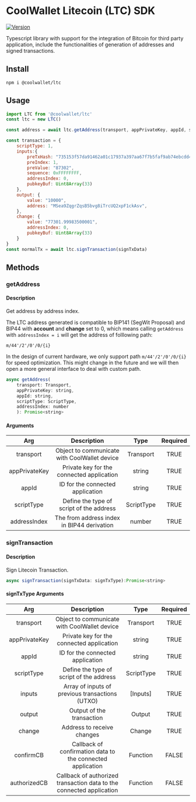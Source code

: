 # CoolWallet Litecoin (LTC) SDK
[![Version](https://img.shields.io/npm/v/@coolwallet/ltc)](https://www.npmjs.com/package/@coolwallet/ltc)

Typescript library with support for the integration of Bitcoin for third party application, include the functionalities of generation of addresses and signed transactions. 

## Install

```shell
npm i @coolwallet/ltc
```

## Usage

```javascript
import LTC from '@coolwallet/ltc'
const ltc = new LTC()

const address = await ltc.getAddress(transport, appPrivateKey, appId, scriptType, 0);

const transaction = {
    scriptType: 1,
    inputs:{
        preTxHash: "735153f57da91462a01c17937a397aa67f7b5faf9ab74ebcdd4c8f485aba26f5",
        preIndex: 1,
        preValue: "87302",
        sequence: 0xFFFFFFFF,
        addressIndex: 0,
        pubkeyBuf: Uint8Array(33)
    },
    output: {
        value: "10000",
        address: "MSea9ZqgrZqsB5bvg8iTrcUQ2xpF1ckAsv",
    },
    change: {
        value: "77301.99983500001",
        addressIndex: 0,
        pubkeyBuf: Uint8Array(33)
    }
}
const normalTx = await ltc.signTransaction(signTxData)
```

## Methods

### getAddress

#### Description

Get address by address index.

The LTC address generated is compatible to BIP141 (SegWit Proposal) and BIP44 with **account** and **change** set to 0, which means calling `getAddress` with `addressIndex = i` will get the address of folllowing path:

```none
m/44'/2'/0'/0/{i}
```

In the design of current hardware, we only support path `m/44'/2'/0'/0/{i}` for speed optimization. This might change in the future and we will then open a more general interface to deal with custom path.

```javascript
async getAddress(
    transport: Transport, 
    appPrivateKey: string, 
    appId: string, 
    scriptType: ScriptType, 
    addressIndex: number
    ): Promise<string> 
```

#### Arguments

|      Arg      |                  Description                 |    Type    |  Required |
|:-------------:|:--------------------------------------------:|:----------:|:--------:|
|   transport   | Object to communicate with CoolWallet device |  Transport | TRUE |
| appPrivateKey |   Private key for the connected application  |   string   | TRUE |
|     appId     |       ID for the connected application       |   string   | TRUE |
|   scriptType  |   Define the type of script of the address   | ScriptType | TRUE |
|  addressIndex |  The from address index in BIP44 derivation  |   number   | TRUE |

### signTransaction

#### Description

Sign Litecoin Transaction.

```javascript
async signTransaction(signTxData: signTxType):Promise<string>
```

#### signTxType Arguments

|      Arg      |                              Description                             |    Type    |  Required |
|:-------------:|:--------------------------------------------------------------------:|:----------:|:--------:|
|   transport   |             Object to communicate with CoolWallet device             |  Transport | TRUE |
| appPrivateKey |               Private key for the connected application              |   string   | TRUE |
|     appId     |                   ID for the connected application                   |   string   | TRUE |
|   scriptType  |               Define the type of script of the address               | ScriptType | TRUE |
|     inputs    |            Array of inputs of previous transactions (UTXO)           |  [Inputs]  | TRUE |
|     output    |                       Output of the transaction                      |   Output   | TRUE |
|     change    |                      Address to receive changes                      |   Change   | TRUE |
|   confirmCB   |      Callback of confirmation data to the connected application      |  Function  | FALSE |
|  authorizedCB | Callback of authorized transaction data to the connected application |  Function  | FALSE |
